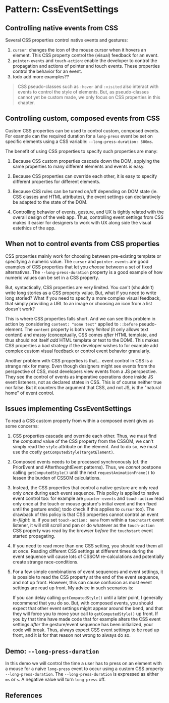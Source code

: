 # Pattern: CssEventSettings

## Controlling native events from CSS

Several CSS properties control native events and gestures:

1. `cursor`: changes the icon of the mouse cursor when it hovers an element. This CSS property control the (visual) feedback for an event.
2. `pointer-events` and `touch-action`: enable the developer to control the propagation and actions of pointer and touch events. These properties control the behavior for an event. 
3. todo add more examples?? 

> CSS pseudo-classes such as `:hover` and `:visited` also interact with events to control the style of elements. But, as pseudo-classes cannot yet be custom made, we only focus on CSS properties in this chapter. 

## Controlling custom, composed events from CSS

Custom CSS properties can be used to control custom, composed events. For example can the required duration for a `long-press` event be set on specific elements using a CSS variable: `--long-press-duration: 500ms`. 

The benefit of using CSS properties to specify such properties are many:

1. Because CSS custom properties cascade down the DOM, applying the same properties to many different elements and events is easy. 

2. Because CSS properties can override each other, it is easy to specify different properties for different elements. 

3. Because CSS rules can be turned on/off depending on DOM state (ie. CSS classes and HTML attributes), the event settings can declaratively be adapted to the state of the DOM.

4. Controlling behavior of events, gesture, and UX is tightly related with the overall design of the web app. Thus, controlling event settings from CSS makes it easier for designers to work with UX along side the visual estethics of the app.

## When not to control events from CSS properties

CSS properties mainly work for choosing between pre-existing template or specifying a numeric value. The `cursor` and `pointer-events` are good examples of CSS properties that let you *choose* between a set of fixed alternatives. The `--long-press-duration` property is a good example of how numeric values can be set in a CSS property. 

But, syntactically, CSS properties are very limited. You can't (shouldn't) write long stories as a CSS property value. But, what if you need to write long storied? What if you need to specify a more complex visual feedback, that simply providing a URL to an image or choosing an icon from a list doesn't work?

This is where CSS properties falls short. And we can see this problem in action by considering `content: "some text"` applied to `::before` pseudo-element. The `content` property is both very *limited* (it only allows text content) and *messy* (conceptually, CSS comes *after* HTML template, and thus should not itself *add* HTML template or text to the DOM). This makes CSS properties a bad strategy if the developer wishes to for example add complex custom visual feedback or control event behavior granularly.

Another problem with CSS properties is that... event control in CSS is a strange mix for many. Even though designers might see events from the perspective of CSS, most developers view events from a JS perspective. They see the control of events as imperative operations done inside JS event listeners, not as declared states in CSS. This is of course neither true nor false. But it counters the argument that CSS, and not JS, is the "natural home" of event control.

## Issues implementing CssEventSettings

To read a CSS custom property from within a composed event gives us some concerns:

1. CSS properties cascade and override each other. Thus, we must find the *computed* value of the CSS property from the CSSOM, we can't simply read the `style` attribute on the element. And to do so, we must use the costly `getComputedStyle(targetElement)`.

2. Composed events needs to be processed synchronously (cf. the PriorEvent and AfterthoughtEvent patterns). Thus, we *cannot* postpone calling `getComputedStyle()` until the next `requestAnimationFrame()` to lessen the burden of CSSOM calculations.

3. Instead, the CSS properties that control a native gesture are only read only *once* during each event sequence. This policy is applied to native event control too: for example are `pointer-events` and `touch-action` read only once at the touch or mouse gesture's initial event and then fixed until the gesture ends(; todo check if this applies to `cursor` too). The drawback of this policy is that CSS properties cannot control an event *in-flight*: ie. if you set `touch-action: none` from within a `touchstart` event listener, it will still scroll and pan or do whatever as the `touch-action` CSS property was read by the browser *before* the `touchstart` event started propagating.

4. If you need to read more than one CSS setting, you should read them all at once. Reading different CSS settings at different times during the event sequence will cause lots of CSSOM re-calculations and potentially create strange race-conditions.

5. For a few simple combinations of event sequences and event settings, it is possible to read the CSS property at the end of the event sequence, and not up front. However, this can cause confusion as most event settings are read up front. My advice in such scenarios is:

   If you can delay calling `getComputedStyle()` until a later point, I generally recommend that you do so. But, with composed events, you should expect that other event settings might appear around the bend, and that they will force you to move your call to `getComputedStyle()` up front. If you by that time have made code that for example alters the CSS event settings *after* the gesture/event sequence has been initialized, your code will break. Thus, always expect CSS event settings to be read up front, and it is for that reason not wrong to always do so.
 
## Demo: `--long-press-duration`

In this demo we will control the time a user has to press on an element with a mouse for a naive `long-press` event to occur using a custom CSS property `--long-press-duration`. The `--long-press-duration` is expressed as either `ms` or `s`. A negative value will turn `long-press` off.

<pretty-printer href="./demo/long-press-settings-css.js"></pretty-printer>

<code-demo src="./demo/long-press-settings-css.html"></code-demo>

## References

